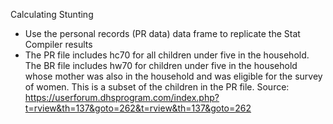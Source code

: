 Calculating Stunting  
* Use the personal records (PR data) data frame to replicate the Stat Compiler results  
* The PR file includes hc70 for all children under five in the household. The BR file includes hw70 for children under five in the household whose mother was also in the household and was eligible for the survey of women. This is a subset of the children in the PR file.
Source: https://userforum.dhsprogram.com/index.php?t=rview&th=137&goto=262&t=rview&th=137&goto=262  
